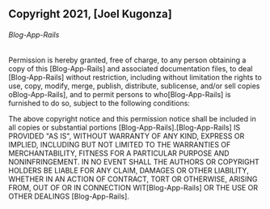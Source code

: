 ## Copyright 2021, [Joel Kugonza]
###### Blog-App-Rails

Permission is hereby granted, free of charge, to any person obtaining a copy of this [Blog-App-Rails] and associated documentation files, to deal [Blog-App-Rails] without restriction, including without limitation the rights to use, copy, modify, merge, publish, distribute, sublicense, and/or sell copies oBlog-App-Rails], and to permit persons to who[Blog-App-Rails] is furnished to do so, subject to the following conditions:

The above copyright notice and this permission notice shall be included in all copies or substantial portions [Blog-App-Rails].[Blog-App-Rails] IS PROVIDED "AS IS", WITHOUT WARRANTY OF ANY KIND, EXPRESS OR IMPLIED, INCLUDING BUT NOT LIMITED TO THE WARRANTIES OF MERCHANTABILITY, FITNESS FOR A PARTICULAR PURPOSE AND NONINFRINGEMENT. IN NO EVENT SHALL THE AUTHORS OR COPYRIGHT HOLDERS BE LIABLE FOR ANY CLAIM, DAMAGES OR OTHER LIABILITY, WHETHER IN AN ACTION OF CONTRACT, TORT OR OTHERWISE, ARISING FROM, OUT OF OR IN CONNECTION WIT[Blog-App-Rails] OR THE USE OR OTHER DEALINGS [Blog-App-Rails].